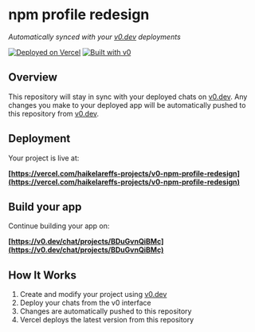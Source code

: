 # npm profile redesign

*Automatically synced with your [v0.dev](https://v0.dev) deployments*

[![Deployed on Vercel](https://img.shields.io/badge/Deployed%20on-Vercel-black?style=for-the-badge&logo=vercel)](https://vercel.com/haikelareffs-projects/v0-npm-profile-redesign)
[![Built with v0](https://img.shields.io/badge/Built%20with-v0.dev-black?style=for-the-badge)](https://v0.dev/chat/projects/BDuGvnQiBMc)

## Overview

This repository will stay in sync with your deployed chats on [v0.dev](https://v0.dev).
Any changes you make to your deployed app will be automatically pushed to this repository from [v0.dev](https://v0.dev).

## Deployment

Your project is live at:

**[https://vercel.com/haikelareffs-projects/v0-npm-profile-redesign](https://vercel.com/haikelareffs-projects/v0-npm-profile-redesign)**

## Build your app

Continue building your app on:

**[https://v0.dev/chat/projects/BDuGvnQiBMc](https://v0.dev/chat/projects/BDuGvnQiBMc)**

## How It Works

1. Create and modify your project using [v0.dev](https://v0.dev)
2. Deploy your chats from the v0 interface
3. Changes are automatically pushed to this repository
4. Vercel deploys the latest version from this repository